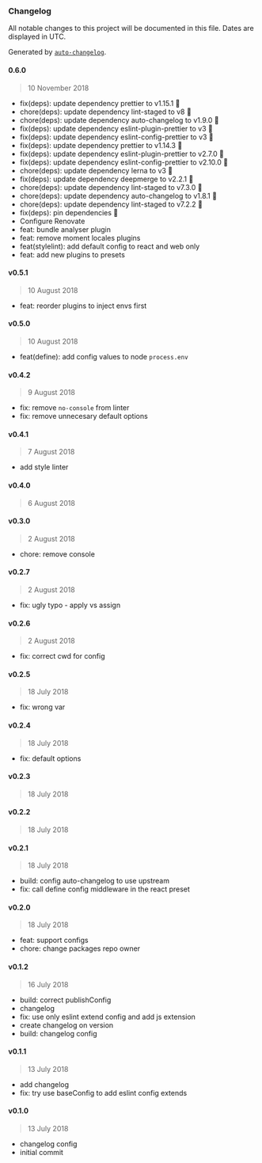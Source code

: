 ### Changelog

All notable changes to this project will be documented in this file. Dates are displayed in UTC.

Generated by [`auto-changelog`](https://github.com/CookPete/auto-changelog).

#### 0.6.0

> 10 November 2018

- fix(deps): update dependency prettier to v1.15.1 🤖
- chore(deps): update dependency lint-staged to v8 🤖
- chore(deps): update dependency auto-changelog to v1.9.0 🤖
- fix(deps): update dependency eslint-plugin-prettier to v3 🤖
- fix(deps): update dependency eslint-config-prettier to v3 🤖
- fix(deps): update dependency prettier to v1.14.3 🤖
- fix(deps): update dependency eslint-plugin-prettier to v2.7.0 🤖
- fix(deps): update dependency eslint-config-prettier to v2.10.0 🤖
- chore(deps): update dependency lerna to v3 🤖
- fix(deps): update dependency deepmerge to v2.2.1 🤖
- chore(deps): update dependency lint-staged to v7.3.0 🤖
- chore(deps): update dependency auto-changelog to v1.8.1 🤖
- chore(deps): update dependency lint-staged to v7.2.2 🤖
- fix(deps): pin dependencies 🤖
- Configure Renovate
- feat: bundle analyser plugin
- feat: remove moment locales plugins
- feat(stylelint): add default config to react and web only
- feat: add new plugins to presets

#### v0.5.1

> 10 August 2018

- feat: reorder plugins to inject envs first

#### v0.5.0

> 10 August 2018

- feat(define): add config values to node `process.env`

#### v0.4.2

> 9 August 2018

- fix: remove `no-console` from linter
- fix: remove unnecesary default options

#### v0.4.1

> 7 August 2018

- add style linter

#### v0.4.0

> 6 August 2018

#### v0.3.0

> 2 August 2018

- chore: remove console

#### v0.2.7

> 2 August 2018

- fix: ugly typo - apply vs assign

#### v0.2.6

> 2 August 2018

- fix: correct cwd for config

#### v0.2.5

> 18 July 2018

- fix: wrong var

#### v0.2.4

> 18 July 2018

- fix: default options

#### v0.2.3

> 18 July 2018

#### v0.2.2

> 18 July 2018

#### v0.2.1

> 18 July 2018

- build: config auto-changelog to use upstream
- fix: call define config middleware in the react preset

#### v0.2.0

> 18 July 2018

- feat: support configs
- chore: change packages repo owner

#### v0.1.2

> 16 July 2018

- build: correct publishConfig
- changelog
- fix: use only eslint extend config and add js extension
- create changelog on version
- build: changelog config

#### v0.1.1

> 13 July 2018

- add changelog
- fix: try use baseConfig to add eslint config extends

#### v0.1.0

> 13 July 2018

- changelog config
- initial commit
